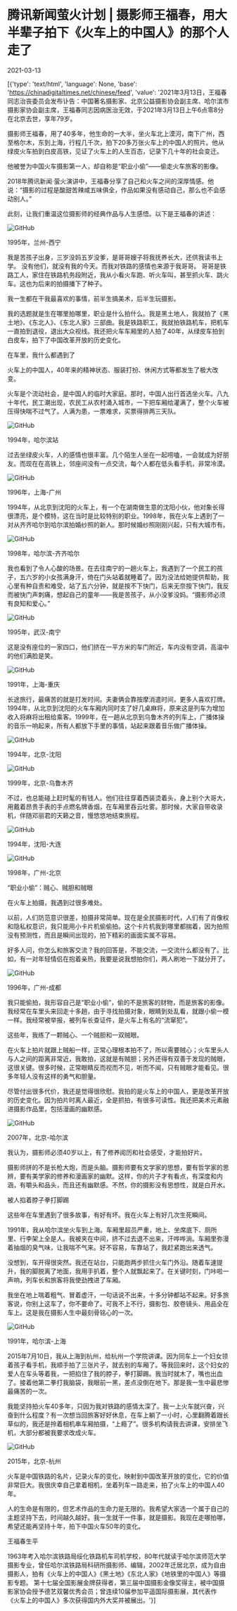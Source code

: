 # 腾讯新闻萤火计划 | 摄影师王福春，用大半辈子拍下《火车上的中国人》的那个人走了

2021-03-13

[{'type': 'text/html', 'language': None, 'base': 'https://chinadigitaltimes.net/chinese/feed', 'value': '2021年3月13日，王福春同志治丧委员会发布讣告：中国著名摄影家、北京公益摄影协会副主席、哈尔滨市摄影家协会副主席，王福春同志因病医治无效，于2021年3月13日上午6点零8分在北京去世，享年79岁。

摄影师王福春，用了40多年，他生命的一大半，坐火车北上漠河，南下广州，西至格尔木，东到上海，行程几千次，拍下20多万张火车上的中国人的照片。他从绿皮火车拍到白皮高铁，见证了火车上的人生百态，记录下几十年的社会变迁。

他被誉为中国火车摄影第一人，却自称是“职业小偷”——偷走火车旅客的影像。

2018年腾讯新闻·萤火演讲中，王福春分享了自己和火车之间的深厚情感。他说：“摄影的过程是酸甜苦辣咸五味俱全，作品如果没有感动自己，那么也不会感动别人。”

此刻，让我们重温这位摄影师的经典作品与人生感悟。以下是王福春的讲述：

![GitHub](https://chinadigitaltimes.net/chinese/files/2021/03/post-663556-604cd5390a341.)

1995年，兰州-西宁

我是苦孩子出身，三岁没妈五岁没爹，是哥哥嫂子将我抚养长大，还供我读书上学。 没有他们，就没有我的今天。而我对铁路的感情也来源于我哥哥。 哥哥是铁路工人，家住在铁路机务段附近，我从小看火车跑、听火车叫，甚至抓火车、跳火车。这也为后来的拍摄播下了种子。

我一生都在干我最喜欢的事情，前半生搞美术，后半生玩摄影。

我的选题就是生在哪里拍哪里，职业是什么拍什么。我是黑土地人，我就拍了《黑土地》、《东北人》、《东北人家》三部曲。我是铁路职工，我就拍铁路机车，把机车一直拍到退役，退出大众视线。我还把火车车厢里的人拍了40年，从绿皮车拍到白皮车，拍下了中国改革开放的历史变化。

在车里，我什么都遇到了

火车上的中国人，40年来的精神状态、服装打扮、休闲方式等都发生了极大改变。

火车是个流动社会，是中国人的临时大家庭。那时，中国人出行首选坐火车。八九十年代，民工潮出现，农民工从农村涌入城市，一下把车厢给灌满了，整个火车被压得快喘不过气了。人满为患，一票难求，买票得排两三天队。

![GitHub](https://chinadigitaltimes.net/chinese/files/2021/03/post-663556-604cd53c69524.)

1994年，哈尔滨站

过去坐绿皮火车，人的感情也很丰富。几个陌生人坐在一起唠嗑，一会就成为好朋友。而现在在高铁上，邻座间没有一点交流，每个人都在低头看手机，非常冷漠。

![GitHub](https://chinadigitaltimes.net/chinese/files/2021/03/post-663556-604cd53e4327e.)

1996年，上海-广州

1994年，从北京到沈阳的火车上，有一个在湖南做生意的沈阳小伙，他对象长得很漂亮，是个模特，这在当时是比较特别的职业。1998年，我在火车上遇到了一对从齐齐哈尔到哈尔滨拍婚纱照的新人。那时候婚纱照刚刚兴起，只有大城市有。

![GitHub](https://chinadigitaltimes.net/chinese/files/2021/03/post-663556-604cd5401e105.)

1998年，哈尔滨-齐齐哈尔

我也看到了令人心酸的场景。在去往南宁的一趟火车上，我遇到了一个民工的孩子，五六岁的小女孩满身汗，倚在门头站着就睡着了。因为没法给她提供帮助，我心里有种自责和难受，站了五六分钟，就是按不下快门，后来无奈按下快门，我反而被快门声刺痛，想起自己的童年——我是苦孩子，从小没爹没妈。“摄影师必须有良知和爱心。”

![GitHub](https://chinadigitaltimes.net/chinese/files/2021/03/post-663556-604cd541eeb98.)

1995年，武汉-南宁

这是没有座位的一家四口，他们挤在一平方米的车门附近，车内没有空调，高温中的他们满脸是笑。

![GitHub](https://chinadigitaltimes.net/chinese/files/2021/03/post-663556-604cd54381403.)

1991年，上海-重庆

长途旅行，最痛苦的就是打发时间。夫妻俩会靠按摩消遣时间，更多人喜欢打牌。1994年，从北京到沈阳的火车车厢内同时支了好几桌麻将，原来这是列车为增加收入将麻将出租给乘客。1999年，在一趟从北京到乌鲁木齐的列车上，广播体操的音乐一响起来，所有人都放下手里的事情，站起来跟着音乐做广播体操。

![GitHub](https://chinadigitaltimes.net/chinese/files/2021/03/post-663556-604cd54571d2b.)

1994年，北京-沈阳

![GitHub](https://chinadigitaltimes.net/chinese/files/2021/03/post-663556-604cd5478937b.)

1999年，北京-乌鲁木齐

不过，也总能碰上赶时髦的有钱人。他们往往穿着西装烫着头，身上别个大哥大，用戴着昂贵手表的手点燃名牌香烟，在车厢里吞云吐雾。那时候，大家自带收录机，伴随邓丽君的天籁之音，慢悠悠地结束旅程。

![GitHub](https://chinadigitaltimes.net/chinese/files/2021/03/post-663556-604cd5491bd5d.)

1994年，沈阳-大连

![GitHub](https://chinadigitaltimes.net/chinese/files/2021/03/post-663556-604cd54aa8183.)

1998年，广州-北京

“职业小偷”：贼心、贼胆和贼眼

在火车上拍摄，我遇到过很多难处。

以前，人们防范意识很差，拍摄非常简单。现在是全民摄影时代，人们有了肖像权和隐私权意识，我只能用小卡片机偷偷拍。这个卡片机我到哪里都揣着，因为拍照没有预测性，而且是瞬间出现的，拍下精彩的画面实属不容易。

好多人问，你怎么和旅客交流？我的回答是，不能交流，一交流什么都没有了。比如，有一对年轻情侣在抱着亲热，我要是说我想拍你们，两人刷地一下就分开了。

![GitHub](https://chinadigitaltimes.net/chinese/files/2021/03/post-663556-604cd54de4022.)

1996年，广州-成都

我只能偷拍，我形容自己是“职业小偷”，偷的不是旅客的财物，而是旅客的影像。我经常在车里头来回走十多趟，由于寻找拍摄对象，眼睛到处乱看，就跟小偷一模一样。我经常被举报，被列车长查证件，是火车上有名的“流窜犯”。

这些年，我练了一颗贼心、一个贼胆和一双贼眼。

在火车上拍片就跟上贼船一样，正常心理根本拍不了，所以需要贼心；火车里头人与人之间的距离非常近，我敢拍，这就是有贼胆；另外还得有双善于发现的贼眼，这很关键。很多时候，正常眼睛反而视而不见，听而不闻，只有贼眼才能看见。很多年轻人没有这样的勇气和胆量。

尽管付出很多代价，我还是觉得很欣慰。我拍的是火车上的中国人，更是改革开放的历史变化。因为拍片时离人最近，全是抓拍，有很多可读性。我还把美术元素融进摄影作品里，包括漫画的幽默感。

![GitHub](https://chinadigitaltimes.net/chinese/files/2021/03/post-663556-604cd54fbe658.)

2007年，北京-哈尔滨

我认为，摄影师必须40岁以上，有了修养阅历和社会感受，才能拍好片。

摄影师拼的不是长枪大炮，而是头脑。摄影师要有文学家的思想，要有哲学家的思辨，要有美学家的修养和漫画家的幽默。这样，你的片子才有看点，有深度和内涵，有嚼头和品头，而且还有幽默感。不然，你的摄影没有思想性，就是白开水。

被人掐着脖子拳打脚踢

这些年在车里遇到了很多故事，有好有坏。我在火车上有好几次生死瞬间。

1991年，我从哈尔滨坐火车到上海。车厢里超员严重，地上、坐席底下、厕所里、行李架上全是人。我被夹在中间，挤不过去退不出来，汗哗哗淌。车厢里弥漫着抽烟的臭气味，让我喘不气来。好不容易，车靠站了，我赶紧跑出来透气。

没想到，车开得很突然。我还在站台，只能跑两步抓住火车门外沿。随着车速提升，我的脚脱离了地面，我用手扒着，整个人就飘起来了。在关键时刻，门咔啦一声响，列车长和旅客将我使劲拽进了车厢。

我坐在地上喘着粗气、冒着虚汗，一句话说不出来，十多分钟都站不起来。好多旅客说，你别上这车了，你不要命了。可我不上不行，摄影包、胶卷镜头、用品全在车上。这是我在摄影人生中最刻骨铭心的一次。

![GitHub](https://chinadigitaltimes.net/chinese/files/2021/03/post-663556-604cd55329f84.)

1991年，哈尔滨-上海

2015年7月10日，我从上海到杭州，给杭州一个学院讲课。因为同车上一个妇女领着孩子看手机，我顺手拍了三张片子，就去别的车厢了。等我回来时，这个妇女的爱人在车头等着我，一把掐住了我的脖子，拳打脚踢。我当时就木了，嘴也出血了。接着他第二拳打我脑袋，我眼前一黑，差点没倒在地下。那是我一生中最悲惨最痛苦的一次。

我能坚持拍火车40多年，只因为我对铁路的感情太深了。我一上火车就兴奋，兴奋到什么程度？有一次想当回旅客好好休息，在车上躺了一小时，心里翻腾着跟长草似的，我还是拎着相机串车厢拍摄，“上瘾了”。很多机构请我去讲课，安排坐飞机，大部分都被我要求改成火车。

![GitHub](https://chinadigitaltimes.net/chinese/files/2021/03/post-663556-604cd554b03df.)

2015年，北京-杭州

火车是中国铁路的名片，记录火车的变化，映射到中国改革开放的变化，它的价值非常巨大。我很庆幸自己拿着相机，坐着列车一路走来，拍了火车上的中国人40年。

人的生命是有限的，但艺术作品的生命力是无限的。我希望大家选一个属于自己的主题坚持下去，时间越久越好。我一生就干一件事，就是摄影。我现在走哪拍哪，希望还能再坚持十年，拍下中国火车50年的变化。

王福春生平

1963年考入哈尔滨铁路局绥化铁路机车司机学校，80年代就读于哈尔滨师范大学摄影专业，曾任哈尔滨铁路局科研所摄影师、编辑，2002年迁居北京，成为自由摄影人，拍有《火车上的中国人》《黑土地》《东北人家》《地铁里的中国人》等摄影专题。 第十七届全国影展金牌获得者，第三届中国摄影金像奖得主，被中国摄影家协会授予德艺双馨优秀会员；曾连续10届参加平遥国际摄影展，其代表作《火车上的中国人》多次获得国内外大奖并被展出。'}]